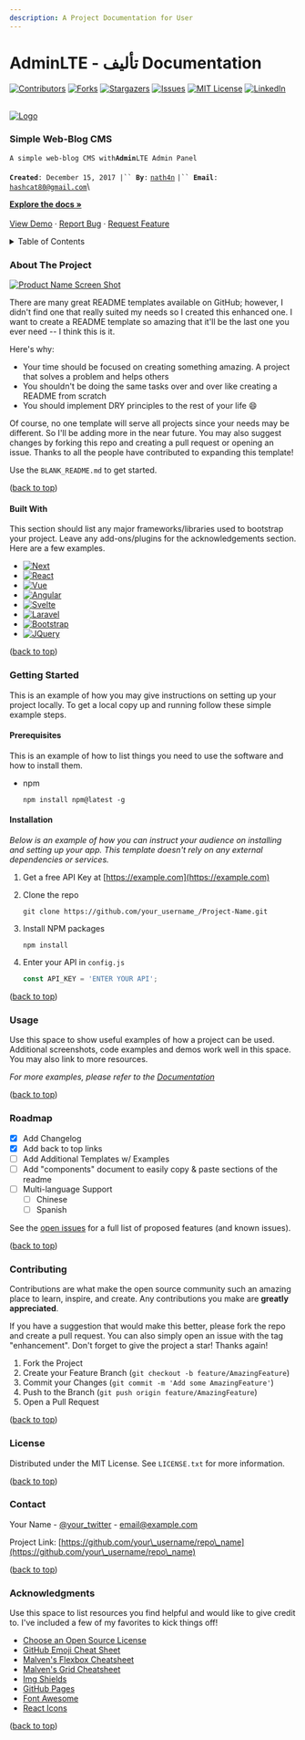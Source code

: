 ```yaml
---
description: A Project Documentation for User
---
```


# AdminLTE - تأليف Documentation

[![Contributors](https://img.shields.io/github/contributors/arduino-uno/talif-blog.svg?style=for-the-badge)](https://github.com/arduino-uno/talif-blog/graphs/contributors) [![Forks](https://img.shields.io/github/forks/arduino-uno/talif-blog.svg?style=for-the-badge)](https://github.com/arduino-uno/talif-blog/network/members) [![Stargazers](https://img.shields.io/github/stars/arduino-uno/talif-blog.svg?style=for-the-badge)](https://github.com/arduino-uno/talif-blog/stargazers) [![Issues](https://img.shields.io/github/issues/arduino-uno/talif-blog.svg?style=for-the-badge)](https://github.com/arduino-uno/talif-blog/issues) [![MIT License](https://img.shields.io/github/license/arduino-uno/talif-blog.svg?style=for-the-badge)](https://github.com/arduino-uno/talif-blog/blob/master/LICENSE.txt) [![LinkedIn](https://img.shields.io/badge/-LinkedIn-black.svg?style=for-the-badge\&logo=linkedin\&colorB=555)](https://linkedin.com/in/agah-nata)

\
[![Logo](images/blog-logo.png)](https://github.com/arduino-uno/talif-blog)

### Simple Web-Blog CMS

`A simple web-blog CMS with`**`Admin`**`LTE Admin Panel`\
\
**`Created`**`: December 15, 2017 |`` `**`By`**`:` [`nath4n`](https://codecanyon.net/user/nath4n) `|`` `**`Email`**`:` [`hashcat80@gmail.com`](mailto:hashcat80@gmail.com)\


[**Explore the docs »**](https://github.com/arduino-uno/talif-blog)\
\
[View Demo](https://github.com/arduino-uno/talif-blog) · [Report Bug](https://github.com/arduino-uno/talif-blog/issues) · [Request Feature](https://github.com/arduino-uno/talif-blog/issues)

<details>

<summary>Table of Contents</summary>

1. [About The Project](./#about-the-project)
   * [Built With](./#built-with)
2. [Getting Started](./#getting-started)
   * [Prerequisites](./#prerequisites)
   * [Installation](./#installation)
3. [Usage](./#usage)
4. [Roadmap](./#roadmap)
5. [Contributing](./#contributing)
6. [License](./#license)
7. [Contact](./#contact)
8. [Acknowledgments](./#acknowledgments)

</details>

### About The Project

[![Product Name Screen Shot](images/screenshot.png)](https://example.com)

There are many great README templates available on GitHub; however, I didn't find one that really suited my needs so I created this enhanced one. I want to create a README template so amazing that it'll be the last one you ever need -- I think this is it.

Here's why:

* Your time should be focused on creating something amazing. A project that solves a problem and helps others
* You shouldn't be doing the same tasks over and over like creating a README from scratch
* You should implement DRY principles to the rest of your life :smile:

Of course, no one template will serve all projects since your needs may be different. So I'll be adding more in the near future. You may also suggest changes by forking this repo and creating a pull request or opening an issue. Thanks to all the people have contributed to expanding this template!

Use the `BLANK_README.md` to get started.

([back to top](./#readme-top))

#### Built With

This section should list any major frameworks/libraries used to bootstrap your project. Leave any add-ons/plugins for the acknowledgements section. Here are a few examples.

* [![Next](https://img.shields.io/badge/next.js-000000?style=for-the-badge\&logo=nextdotjs\&logoColor=white)](https://nextjs.org/)
* [![React](https://img.shields.io/badge/React-20232A?style=for-the-badge\&logo=react\&logoColor=61DAFB)](https://reactjs.org/)
* [![Vue](https://img.shields.io/badge/Vue.js-35495E?style=for-the-badge\&logo=vuedotjs\&logoColor=4FC08D)](https://vuejs.org/)
* [![Angular](https://img.shields.io/badge/Angular-DD0031?style=for-the-badge\&logo=angular\&logoColor=white)](https://angular.io/)
* [![Svelte](https://img.shields.io/badge/Svelte-4A4A55?style=for-the-badge\&logo=svelte\&logoColor=FF3E00)](https://svelte.dev/)
* [![Laravel](https://img.shields.io/badge/Laravel-FF2D20?style=for-the-badge\&logo=laravel\&logoColor=white)](https://laravel.com)
* [![Bootstrap](https://img.shields.io/badge/Bootstrap-563D7C?style=for-the-badge\&logo=bootstrap\&logoColor=white)](https://getbootstrap.com)
* [![JQuery](https://img.shields.io/badge/jQuery-0769AD?style=for-the-badge\&logo=jquery\&logoColor=white)](https://jquery.com)

([back to top](./#readme-top))

### Getting Started

This is an example of how you may give instructions on setting up your project locally. To get a local copy up and running follow these simple example steps.

#### Prerequisites

This is an example of how to list things you need to use the software and how to install them.

*   npm

    ```
    npm install npm@latest -g
    ```

#### Installation

_Below is an example of how you can instruct your audience on installing and setting up your app. This template doesn't rely on any external dependencies or services._

1. Get a free API Key at [https://example.com](https://example.com)
2.  Clone the repo

    ```
    git clone https://github.com/your_username_/Project-Name.git
    ```
3.  Install NPM packages

    ```
    npm install
    ```
4.  Enter your API in `config.js`

    ```js
    const API_KEY = 'ENTER YOUR API';
    ```

([back to top](./#readme-top))

### Usage

Use this space to show useful examples of how a project can be used. Additional screenshots, code examples and demos work well in this space. You may also link to more resources.

_For more examples, please refer to the_ [_Documentation_](https://example.com)

([back to top](./#readme-top))

### Roadmap

* [x] Add Changelog
* [x] Add back to top links
* [ ] Add Additional Templates w/ Examples
* [ ] Add "components" document to easily copy & paste sections of the readme
* [ ] Multi-language Support
  * [ ] Chinese
  * [ ] Spanish

See the [open issues](https://github.com/arduino-uno/talif-blog/issues) for a full list of proposed features (and known issues).

([back to top](./#readme-top))

### Contributing

Contributions are what make the open source community such an amazing place to learn, inspire, and create. Any contributions you make are **greatly appreciated**.

If you have a suggestion that would make this better, please fork the repo and create a pull request. You can also simply open an issue with the tag "enhancement". Don't forget to give the project a star! Thanks again!

1. Fork the Project
2. Create your Feature Branch (`git checkout -b feature/AmazingFeature`)
3. Commit your Changes (`git commit -m 'Add some AmazingFeature'`)
4. Push to the Branch (`git push origin feature/AmazingFeature`)
5. Open a Pull Request

([back to top](./#readme-top))

### License

Distributed under the MIT License. See `LICENSE.txt` for more information.

([back to top](./#readme-top))

### Contact

Your Name - [@your\_twitter](https://twitter.com/your\_username) - email@example.com

Project Link: [https://github.com/your\_username/repo\_name](https://github.com/your\_username/repo\_name)

([back to top](./#readme-top))

### Acknowledgments

Use this space to list resources you find helpful and would like to give credit to. I've included a few of my favorites to kick things off!

* [Choose an Open Source License](https://choosealicense.com)
* [GitHub Emoji Cheat Sheet](https://www.webpagefx.com/tools/emoji-cheat-sheet)
* [Malven's Flexbox Cheatsheet](https://flexbox.malven.co/)
* [Malven's Grid Cheatsheet](https://grid.malven.co/)
* [Img Shields](https://shields.io)
* [GitHub Pages](https://pages.github.com)
* [Font Awesome](https://fontawesome.com)
* [React Icons](https://react-icons.github.io/react-icons/search)

([back to top](./#readme-top))
